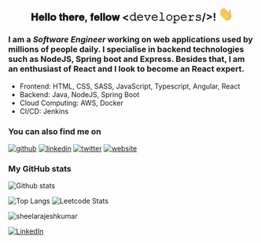 <div align="center">
<h2> 𝐇𝐞𝐥𝐥𝐨 𝐭𝐡𝐞𝐫𝐞, 𝐟𝐞𝐥𝐥𝐨𝐰 <𝚍𝚎𝚟𝚎𝚕𝚘𝚙𝚎𝚛𝚜/>! <img src="https://github.com/ABSphreak/ABSphreak/blob/master/gifs/Hi.gif" width="30px"></h2>
</div>

### I am a *Software Engineer* working on web applications used by millions of people daily. I specialise in backend technologies such as NodeJS, Spring boot and Express. Besides that, I am an enthusiast of React and I look to become an React expert.


* Frontend: HTML, CSS, SASS, JavaScript, Typescript, Angular, React
* Backend: Java, NodeJS, Spring Boot
* Cloud Computing: AWS, Docker
* CI/CD: Jenkins


### You can also find me on
[<img src='https://cdn.jsdelivr.net/npm/simple-icons@3.0.1/icons/github.svg' alt='github' height='40'>](https://github.com/sheelarajeshkumar)  [<img src='https://cdn.jsdelivr.net/npm/simple-icons@3.0.1/icons/linkedin.svg' alt='linkedin' height='40'>](https://www.linkedin.com/in/rajeshkumarsheela/)  [<img src='https://cdn.jsdelivr.net/npm/simple-icons@3.0.1/icons/twitter.svg' alt='twitter' height='40'>](https://twitter.com/@sheelarajeshk)  [<img src='https://cdn.jsdelivr.net/npm/simple-icons@3.0.1/icons/icloud.svg' alt='website' height='40'>](https://rajeshkumarsheela.surge.sh/)  

### My GitHub stats
![Github stats](https://github-readme-stats.vercel.app/api?username=sheelarajeshkumar&show_icons=true)

![Top Langs](https://github-readme-stats.vercel.app/api/top-langs/?username=sheelarajeshkumar&layout=compact) ![Leetcode Stats](https://leetcard.jacoblin.cool/rajeshkumarsheela?ext=heatmap)
<p><img src="https://github-readme-streak-stats.herokuapp.com/?user=sheelarajeshkumar&" alt="sheelarajeshkumar" /></p>
<!-- 
<h4 align="center">Visitor's count :eyes:</h4>

<p align="center"><img src="https://profile-counter.glitch.me/sheelarajeshkumar/count.svg" alt="AnhellO :: Visitor's Count" /></p>
-->
<!-- <div align="center"> -->
<a href="https://www.linkedin.com/in/rajeshkumarsheela/" target="_blank"><img src="https://img.shields.io/badge/LinkedIn-%230077B5.svg?&style=flat-square&logo=linkedin&logoColor=white" alt="LinkedIn"></a>
<!-- </div> -->
